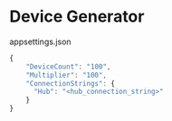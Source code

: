 # Device Generator

appsettings.json
```js
{
    "DeviceCount": "100",
    "Multiplier": "100",
    "ConnectionStrings": {
      "Hub": "<hub_connection_string>"
    }
}
```